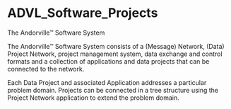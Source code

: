 # ADVL_Software_Projects
The Andorville™ Software System

The Andorville™ Software System consists of a (Message) Network, (Data) Project Network, project management system, data exchange and control formats and a collection of applications and data projects that can be connected to the network.

Each Data Project and associated Application addresses a particular problem domain. Projects can be connected in a tree structure using the Project Network application to extend the problem domain.




